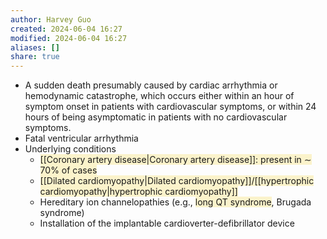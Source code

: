 ```yaml
---
author: Harvey Guo
created: 2024-06-04 16:27
modified: 2024-06-04 16:27
aliases: []
share: true
---
```

- A sudden death presumably caused by cardiac arrhythmia or hemodynamic catastrophe, which occurs either within an hour of symptom onset in patients with cardiovascular symptoms, or within 24 hours of being asymptomatic in patients with no cardiovascular symptoms.
- Fatal ventricular arrhythmia
- Underlying conditions
	- <span style="background:rgba(240, 200, 0, 0.2)">[[Coronary artery disease|Coronary artery disease]]: present in ∼ 70% of cases</span>
	- <span style="background:rgba(240, 200, 0, 0.2)">[[Dilated cardiomyopathy|Dilated cardiomyopathy]]/[[hypertrophic cardiomyopathy|hypertrophic cardiomyopathy]]</span>
	- Hereditary ion channelopathies (e.g., <span style="background:rgba(240, 200, 0, 0.2)">long QT syndrome</span>, Brugada syndrome)
	- Installation of the implantable cardioverter-defibrillator device
